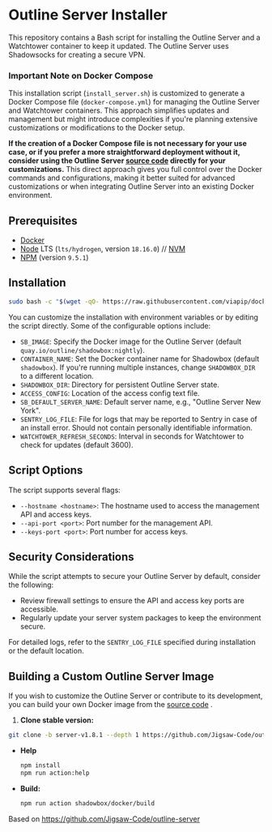 # Outline Server Installer

This repository contains a Bash script for installing the Outline Server and a Watchtower container to keep it updated. The Outline Server uses Shadowsocks for creating a secure VPN.

### Important Note on Docker Compose

This installation script (`install_server.sh`) is customized to generate a Docker Compose file (`docker-compose.yml`) for managing the Outline Server and Watchtower containers. This approach simplifies updates and management but might introduce complexities if you're planning extensive customizations or modifications to the Docker setup. 

**If the creation of a Docker Compose file is not necessary for your use case, or if you prefer a more straightforward deployment without it, consider using the Outline Server [source code](https://github.com/Jigsaw-Code/outline-server/blob/master/src/shadowbox/README.md) directly for your customizations.** This direct approach gives you full control over the Docker commands and configurations, making it better suited for advanced customizations or when integrating Outline Server into an existing Docker environment.


## Prerequisites

- [Docker](https://docs.docker.com/engine/install/)
- [Node](https://nodejs.org/en/download/) LTS (`lts/hydrogen`, version `18.16.0`) // [NVM](https://github.com/nvm-sh/nvm)
- [NPM](https://docs.npmjs.com/downloading-and-installing-node-js-and-npm) (version `9.5.1`)

## Installation

``` bash 
sudo bash -c "$(wget -qO- https://raw.githubusercontent.com/viapip/docker-compose-outline/master/install.sh)"
```



You can customize the installation with environment variables or by editing the script directly. Some of the configurable options include:

- `SB_IMAGE`: Specify the Docker image for the Outline Server (default `quay.io/outline/shadowbox:nightly`).
- `CONTAINER_NAME`: Set the Docker container name for Shadowbox (default `shadowbox`). If you're running multiple instances, change `SHADOWBOX_DIR` to a different location.
- `SHADOWBOX_DIR`: Directory for persistent Outline Server state.
- `ACCESS_CONFIG`: Location of the access config text file.
- `SB_DEFAULT_SERVER_NAME`: Default server name, e.g., "Outline Server New York".
- `SENTRY_LOG_FILE`: File for logs that may be reported to Sentry in case of an install error. Should not contain personally identifiable information.
- `WATCHTOWER_REFRESH_SECONDS`: Interval in seconds for Watchtower to check for updates (default 3600).

## Script Options

The script supports several flags:

- `--hostname <hostname>`: The hostname used to access the management API and access keys.
- `--api-port <port>`: Port number for the management API.
- `--keys-port <port>`: Port number for access keys.


## Security Considerations

While the script attempts to secure your Outline Server by default, consider the following:

- Review firewall settings to ensure the API and access key ports are accessible.
- Regularly update your server system packages to keep the environment secure.


For detailed logs, refer to the `SENTRY_LOG_FILE` specified during installation or the default location.

## Building a Custom Outline Server Image

If you wish to customize the Outline Server or contribute to its development, you can build your own Docker image from the [source code](https://github.com/Jigsaw-Code/outline-server/blob/master/src/shadowbox/README.md) .
1. **Clone stable version:**
``` bash
git clone -b server-v1.8.1 --depth 1 https://github.com/Jigsaw-Code/outline-server.git && cd outline-server
   ```
   - **Help**

     ```sh
     npm install
     npm run action:help
     ```
-  **Build:**
   
     ```sh
     npm run action shadowbox/docker/build
     ```


Based on https://github.com/Jigsaw-Code/outline-server
